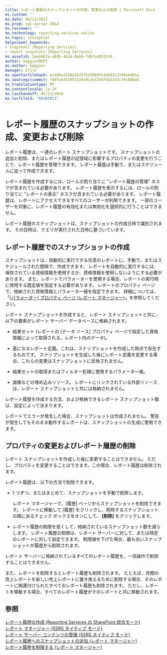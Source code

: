 ```yaml
---
title: レポート履歴のスナップショットの作成、変更および削除 | Microsoft Docs
ms.custom: ''
ms.date: 06/13/2017
ms.prod: sql-server-2014
ms.reviewer: ''
ms.technology: reporting-services-native
ms.topic: conceptual
helpviewer_keywords:
- snapshots [Reporting Services]
- report snapshots [Reporting Services]
ms.assetid: 5aebbbfa-a8db-462d-8ab9-746fad9525f0
author: maggiesMSFT
ms.author: maggies
manager: kfile
ms.openlocfilehash: ecddbed328d1625f525069fe3d502c3348eb065a
ms.sourcegitcommit: f40fa47619512a9a9c3e3258fda3242c76c008e6
ms.translationtype: MT
ms.contentlocale: ja-JP
ms.lasthandoff: 05/23/2019
ms.locfileid: "66103911"
---
```

# <a name="create-modify-and-delete-snapshots-in-report-history"></a>レポート履歴のスナップショットの作成、変更および削除
  レポート履歴は、一連のレポート スナップショットです。 スナップショットの追加と削除、またはレポート履歴の記憶域に影響するプロパティの変更を行うことで、レポート履歴を管理できます。 レポート履歴は手動で、またはスケジュールに従って作成できます。  
  
 レポート履歴を作成するには、ロールの割り当てに "レポート履歴の管理" タスクが含まれている必要があります。 レポート履歴を表示するには、ロールの割り当てに "レポートの表示" タスクが含まれている必要があります。 レポート履歴は、レポートにアクセスできるすべてのユーザーが利用できます。 一部のユーザーを対象に、レポート履歴の有効化または無効化を選択的に行うことはできません。  
  
 レポート履歴のスナップショットは、スナップショットの作成日時で識別されます。 その日時は、クエリが実行された日時に基づいています。  
  
## <a name="creating-snapshots-in-report-history"></a>レポート履歴でのスナップショットの作成  
 スナップショットは、自動的に実行できる任意のレポートに、手動で、またはスケジュールされた間隔で、作成できます。 レポートを自動的に実行するには、保存されている資格情報を使用するか、資格情報を使用しないようにする必要があります。 また、レポートでパラメーターを使用する場合、レポートの実行時に使用する既定値を指定する必要があります。 レポートのプロパティ ページで、格納された資格情報とパラメーター値を指定できます。 詳細については、「[[パラメーター] プロパティ ページ &#40;レポート マネージャー&#41;](../parameters-properties-page-report-manager.md)」を参照してください。  
  
 レポート スナップショットを作成すると、レポート スナップショットと共に、以下の要素がレポート サーバー データベースに格納されます。  
  
-   結果セット (レポートの [データ ソース] プロパティ ページで指定した資格情報によって取得される、レポート内のデータ)。  
  
-   基になるレポート定義。これは、スナップショットを作成した時点で存在するものです。 スナップショットを生成した後にレポート定義を変更する場合、これらの変更はスナップショットに反映されません。  
  
-   結果セットの取得またはフィルター処理に使用するパラメーター値。  
  
-   画像などの埋め込みリソース。 レポートにリンクされている外部リソースは、レポート スナップショットと共には格納されません。  
  
 レポート履歴を作成する方法、および格納できるレポート スナップショット数は、設定によって決まります。  
  
 レポートでエラーが発生した場合、スナップショットは作成されません。 警告が発生してもそのまま動作するレポートは、スナップショットの生成に使用できます。  
  
## <a name="modifying-properties-and-deleting-report-history"></a>プロパティの変更およびレポート履歴の削除  
 レポート スナップショットを作成した後に変更することはできません。 ただし、プロパティを変更することはできます。この場合、レポート履歴は削除されます。  
  
 レポート履歴は、以下の方法で削除できます。  
  
-   1 つずつ、またはまとめて、スナップショットを手動で削除します。  
  
     レポート マネージャーで、[履歴] ページからスナップショットを削除できます。 レポートに移動して [履歴] をクリックし、削除するスナップショットの隣にあるチェック ボックスをオンにして、 **[削除]** をクリックします。  
  
-   レポート履歴の制限を低くして、格納されているスナップショット数を減らします。 レポート履歴の制限は、レポート サーバーに対して、または特定のレポートに対して設定できます。 制限値を下げた場合、最も古いスナップショットが履歴から削除されます。  
  
 レポート サーバーに格納されているすべてのレポート履歴を、一括操作で削除することはできません。  
  
 また、レポートを削除するとレポート履歴も削除されます。 たとえば、月間の売上レポートを新しい売上レポートに置き換えるために削除する場合、そのレポートに関連付けられたすべてのレポート履歴も削除されます。 ただし、レポートを移動する場合、すべてのレポート履歴がそのレポートと共に移動されます。  
  
## <a name="see-also"></a>参照  
 [レポート履歴の作成 (Reporting Services の SharePoint 統合モード)](create-report-history-reporting-services-in-sharepoint-integrated-mode.md)   
 [レポート マネージャー &#40;SSRS ネイティブ モード&#41;](../report-manager-ssrs-native-mode.md)   
 [レポート サーバー コンテンツの管理 (SSRS ネイティブ モード)](report-server-content-management-ssrs-native-mode.md)   
 [レポート履歴へのスナップショットの追加 (レポート マネージャー)](add-a-snapshot-to-report-history-report-manager.md)   
 [レポート履歴を制限する (レポート マネージャー)](../reports/limit-report-history-report-manager.md)  
  
  

